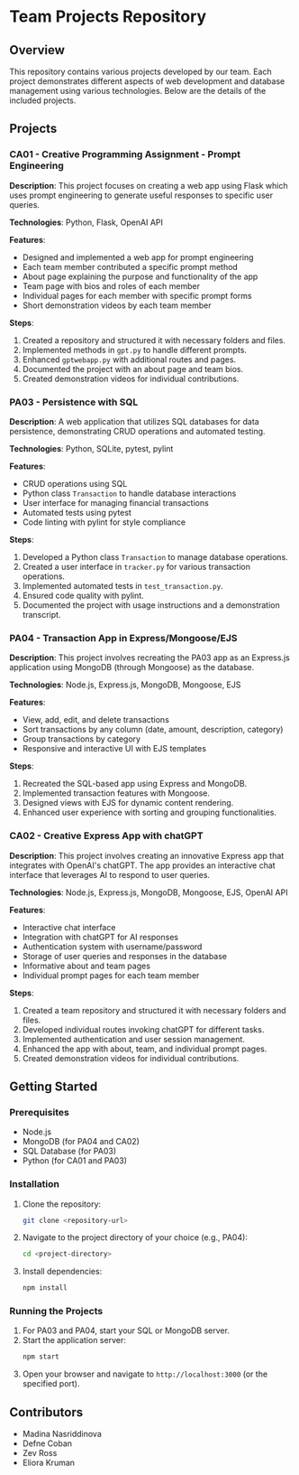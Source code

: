 # Team Projects Repository

## Overview
This repository contains various projects developed by our team. Each project demonstrates different aspects of web development and database management using various technologies. Below are the details of the included projects.

## Projects

### CA01 - Creative Programming Assignment - Prompt Engineering
**Description**: This project focuses on creating a web app using Flask which uses prompt engineering to generate useful responses to specific user queries.

**Technologies**: Python, Flask, OpenAI API

**Features**:
- Designed and implemented a web app for prompt engineering
- Each team member contributed a specific prompt method
- About page explaining the purpose and functionality of the app
- Team page with bios and roles of each member
- Individual pages for each member with specific prompt forms
- Short demonstration videos by each team member

**Steps**:
1. Created a repository and structured it with necessary folders and files.
2. Implemented methods in `gpt.py` to handle different prompts.
3. Enhanced `gptwebapp.py` with additional routes and pages.
4. Documented the project with an about page and team bios.
5. Created demonstration videos for individual contributions.

### PA03 - Persistence with SQL
**Description**: A web application that utilizes SQL databases for data persistence, demonstrating CRUD operations and automated testing.

**Technologies**: Python, SQLite, pytest, pylint

**Features**:
- CRUD operations using SQL
- Python class `Transaction` to handle database interactions
- User interface for managing financial transactions
- Automated tests using pytest
- Code linting with pylint for style compliance

**Steps**:
1. Developed a Python class `Transaction` to manage database operations.
2. Created a user interface in `tracker.py` for various transaction operations.
3. Implemented automated tests in `test_transaction.py`.
4. Ensured code quality with pylint.
5. Documented the project with usage instructions and a demonstration transcript.

### PA04 - Transaction App in Express/Mongoose/EJS
**Description**: This project involves recreating the PA03 app as an Express.js application using MongoDB (through Mongoose) as the database.

**Technologies**: Node.js, Express.js, MongoDB, Mongoose, EJS

**Features**:
- View, add, edit, and delete transactions
- Sort transactions by any column (date, amount, description, category)
- Group transactions by category
- Responsive and interactive UI with EJS templates

**Steps**:
1. Recreated the SQL-based app using Express and MongoDB.
2. Implemented transaction features with Mongoose.
3. Designed views with EJS for dynamic content rendering.
4. Enhanced user experience with sorting and grouping functionalities.

### CA02 - Creative Express App with chatGPT
**Description**: This project involves creating an innovative Express app that integrates with OpenAI's chatGPT. The app provides an interactive chat interface that leverages AI to respond to user queries.

**Technologies**: Node.js, Express.js, MongoDB, Mongoose, EJS, OpenAI API

**Features**:
- Interactive chat interface
- Integration with chatGPT for AI responses
- Authentication system with username/password
- Storage of user queries and responses in the database
- Informative about and team pages
- Individual prompt pages for each team member

**Steps**:
1. Created a team repository and structured it with necessary folders and files.
2. Developed individual routes invoking chatGPT for different tasks.
3. Implemented authentication and user session management.
4. Enhanced the app with about, team, and individual prompt pages.
5. Created demonstration videos for individual contributions.

## Getting Started

### Prerequisites
- Node.js
- MongoDB (for PA04 and CA02)
- SQL Database (for PA03)
- Python (for CA01 and PA03)

### Installation
1. Clone the repository:
    ```sh
    git clone <repository-url>
    ```
2. Navigate to the project directory of your choice (e.g., PA04):
    ```sh
    cd <project-directory>
    ```
3. Install dependencies:
    ```sh
    npm install
    ```

### Running the Projects
1. For PA03 and PA04, start your SQL or MongoDB server.
2. Start the application server:
    ```sh
    npm start
    ```
3. Open your browser and navigate to `http://localhost:3000` (or the specified port).

## Contributors
- Madina Nasriddinova
- Defne Coban
- Zev Ross
- Eliora Kruman
